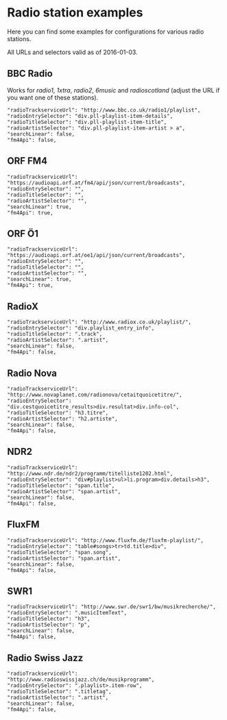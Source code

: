 # Radio station examples

Here you can find some examples for configurations for various radio stations.

All URLs and selectors valid as of 2016-01-03.

## BBC Radio

Works for *radio1*, *1xtra*, *radio2*, *6music* and *radioscotland* (adjust the URL if you want one of these stations).

    "radioTrackserviceUrl": "http://www.bbc.co.uk/radio1/playlist",
    "radioEntrySelector": "div.pll-playlist-item-details",
    "radioTitleSelector": "div.pll-playlist-item-title",
    "radioArtistSelector": "div.pll-playlist-item-artist > a",
    "searchLinear": false,
    "fm4Api": false,

## ORF FM4

    "radioTrackserviceUrl": "https://audioapi.orf.at/fm4/api/json/current/broadcasts",
    "radioEntrySelector": "",
    "radioTitleSelector": "",
    "radioArtistSelector": "",
    "searchLinear": true,
    "fm4Api": true,

## ORF Ö1

    "radioTrackserviceUrl": "https://audioapi.orf.at/oe1/api/json/current/broadcasts",
    "radioEntrySelector": "",
    "radioTitleSelector": "",
    "radioArtistSelector": "",
    "searchLinear": true,
    "fm4Api": true,

## RadioX

    "radioTrackserviceUrl": "http://www.radiox.co.uk/playlist/",
    "radioEntrySelector": "div.playlist_entry_info",
    "radioTitleSelector": ".track",
    "radioArtistSelector": ".artist",
    "searchLinear": false,
    "fm4Api": false,

## Radio Nova

    "radioTrackserviceUrl": "http://www.novaplanet.com/radionova/cetaitquoicetitre/",
    "radioEntrySelector": "div.cestquoicetitre_results>div.resultat>div.info-col",
    "radioTitleSelector": "h3.titre",
    "radioArtistSelector": "h2.artiste",
    "searchLinear": false,
    "fm4Api": false,

## NDR2

    "radioTrackserviceUrl": "http://www.ndr.de/ndr2/programm/titelliste1202.html",
    "radioEntrySelector": "div#playlist>ul>li.program>div.details>h3",
    "radioTitleSelector": "span.title",
    "radioArtistSelector": "span.artist",
    "searchLinear": false,
    "fm4Api": false,

## FluxFM

    "radioTrackserviceUrl": "http://www.fluxfm.de/fluxfm-playlist/",
    "radioEntrySelector": "table#songs>tr>td.title>div",
    "radioTitleSelector": "span.song",
    "radioArtistSelector": "span.artist",
    "searchLinear": false,
    "fm4Api": false,
    
## SWR1

    "radioTrackserviceUrl": "http://www.swr.de/swr1/bw/musikrecherche/",
    "radioEntrySelector": ".musicItemText",
    "radioTitleSelector": "h3",
    "radioArtistSelector": "p",
    "searchLinear": false,
    "fm4Api": false,

## Radio Swiss Jazz

    "radioTrackserviceUrl": "http://www.radioswissjazz.ch/de/musikprogramm",
    "radioEntrySelector": ".playlist>.item-row",
    "radioTitleSelector": ".titletag",
    "radioArtistSelector": ".artist",
    "searchLinear": false,
    "fm4Api": false,
